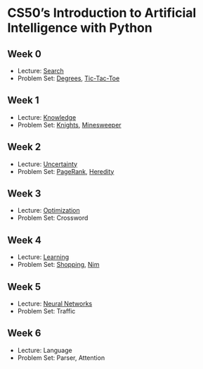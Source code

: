 # CS50’s Introduction to Artificial Intelligence with Python

## Week 0

- Lecture: [Search](src0)
- Problem Set: [Degrees](degrees), [Tic-Tac-Toe](tictactoe)

## Week 1

- Lecture: [Knowledge](src1)
- Problem Set: [Knights](knights), [Minesweeper](minesweeper)

## Week 2

- Lecture: [Uncertainty](src2)
- Problem Set: [PageRank](pagerank), [Heredity](heredity)

## Week 3

- Lecture: [Optimization](src3)
- Problem Set: Crossword

## Week 4

- Lecture: [Learning](src4)
- Problem Set: [Shopping](shopping), [Nim](nim)

## Week 5

- Lecture: [Neural Networks](src5)
- Problem Set: Traffic

## Week 6

- Lecture: Language
- Problem Set: Parser, Attention
